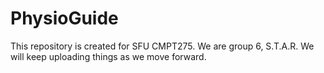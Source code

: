 # PhysioGuide
This repository is created for SFU CMPT275.
We are group 6, S.T.A.R.
We will keep uploading things as we move forward.
